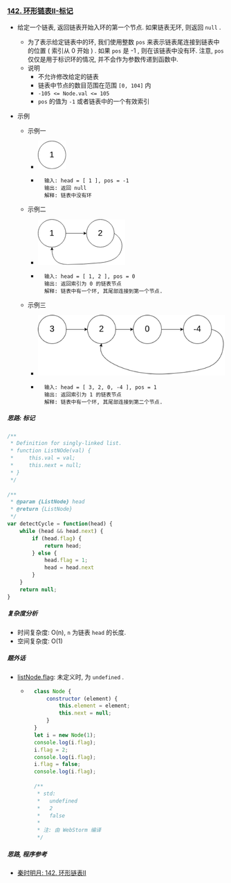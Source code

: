 ### [142. 环形链表II-标记](https://leetcode-cn.com/problems/linked-list-cycle-ii/)

* 给定一个链表, 返回链表开始入环的第一个节点. 如果链表无环, 则返回 `null` .

    * 为了表示给定链表中的环, 我们使用整数 `pos` 来表示链表尾连接到链表中的位置 ( 索引从 0 开始 ) . 如果 `pos` 是 -1 , 则在该链表中没有环. 注意, `pos` 仅仅是用于标识环的情况, 并不会作为参数传递到函数中.
    * 说明
        * 不允许修改给定的链表
        * 链表中节点的数目范围在范围 `[0, 104]` 内
        * `-105 <= Node.val <= 105`
        * `pos` 的值为 `-1` 或者链表中的一个有效索引

* 示例

    * 示例一

        * ![img](https://github.com/sctang0/LeetCode/blob/master/images/100-199/100-199.0142.01.png)

        * ```example
            输入: head = [ 1 ], pos = -1
            输出: 返回 null
            解释: 链表中没有环
            ```

    * 示例二

        * ![img](https://github.com/sctang0/LeetCode/blob/master/images/100-199/100-199.0142.02.png)

        * ```example
            输入: head = [ 1, 2 ], pos = 0
            输出: 返回索引为 0 的链表节点
            解释: 链表中有一个环, 其尾部连接到第一个节点.
            ```

    * 示例三

        * ![img](https://github.com/sctang0/LeetCode/blob/master/images/100-199/100-199.0142.03.png)

        * ```example
            输入: head = [ 3, 2, 0, -4 ], pos = 1
            输出: 返回索引为 1 的链表节点
            解释: 链表中有一个环, 其尾部连接到第二个节点.
            ```



##### 思路: 标记

```javascript
/**
 * Definition for singly-linked list.
 * function ListNOde(val) {
 *     this.val = val;
 *     this.next = null;
 * }
 */

/**
 * @param {ListNode} head
 * @return {ListNode}
 */
var detectCycle = function(head) {
    while (head && head.next) {
        if (head.flag) {
            return head;
        } else {
            head.flag = 1;
            head = head.next
        }
    }
    return null;
}
```

##### 复杂度分析

* 时间复杂度: O(n), `n` 为链表 `head` 的长度.
* 空间复杂度: O(1)

##### 题外话

* [listNode.flag](https://stackoverflow.com/questions/17402125/what-is-a-flag-variable): 未定义时, 为 `undefined` .

    * ```javascript
        class Node {
            constructor (element) {
                this.element = element;
                this.next = null;
            }
        }
        let i = new Node(1);
        console.log(i.flag);
        i.flag = 2;
        console.log(i.flag);
        i.flag = false;
        console.log(i.flag);
        
        /**
         * std:
         *   undefined
         *   2
         *   false
         *
         * 注: 由 WebStorm 编译
         */
        ```



##### 思路, 程序参考

* [秦时明月: 142. 环形链表II](https://leetcode-cn.com/problems/linked-list-cycle-ii/solution/142-huan-xing-lian-biao-ii-by-alexer-660/)